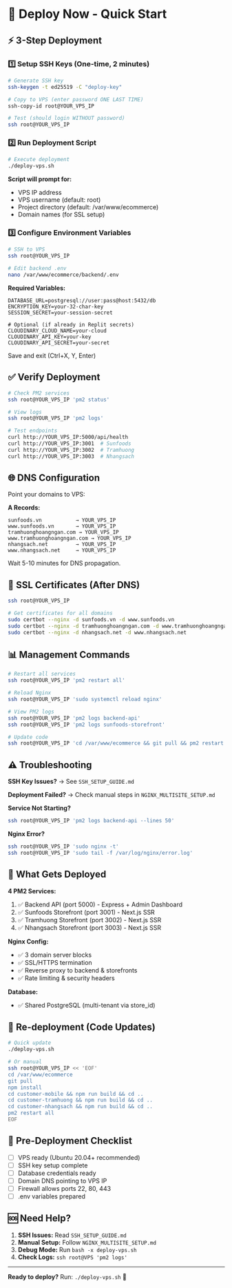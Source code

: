 # 🚀 Deploy Now - Quick Start

## ⚡ 3-Step Deployment

### 1️⃣ Setup SSH Keys (One-time, 2 minutes)
```bash
# Generate SSH key
ssh-keygen -t ed25519 -C "deploy-key"

# Copy to VPS (enter password ONE LAST TIME)
ssh-copy-id root@YOUR_VPS_IP

# Test (should login WITHOUT password)
ssh root@YOUR_VPS_IP
```

### 2️⃣ Run Deployment Script
```bash
# Execute deployment
./deploy-vps.sh
```

**Script will prompt for:**
- VPS IP address
- VPS username (default: root)
- Project directory (default: /var/www/ecommerce)
- Domain names (for SSL setup)

### 3️⃣ Configure Environment Variables
```bash
# SSH to VPS
ssh root@YOUR_VPS_IP

# Edit backend .env
nano /var/www/ecommerce/backend/.env
```

**Required Variables:**
```env
DATABASE_URL=postgresql://user:pass@host:5432/db
ENCRYPTION_KEY=your-32-char-key
SESSION_SECRET=your-session-secret

# Optional (if already in Replit secrets)
CLOUDINARY_CLOUD_NAME=your-cloud
CLOUDINARY_API_KEY=your-key
CLOUDINARY_API_SECRET=your-secret
```

Save and exit (Ctrl+X, Y, Enter)

## ✅ Verify Deployment

```bash
# Check PM2 services
ssh root@YOUR_VPS_IP 'pm2 status'

# View logs
ssh root@YOUR_VPS_IP 'pm2 logs'

# Test endpoints
curl http://YOUR_VPS_IP:5000/api/health
curl http://YOUR_VPS_IP:3001  # Sunfoods
curl http://YOUR_VPS_IP:3002  # Tramhuong
curl http://YOUR_VPS_IP:3003  # Nhangsach
```

## 🌐 DNS Configuration

Point your domains to VPS:

**A Records:**
```
sunfoods.vn           → YOUR_VPS_IP
www.sunfoods.vn       → YOUR_VPS_IP
tramhuonghoangngan.com → YOUR_VPS_IP
www.tramhuonghoangngan.com → YOUR_VPS_IP
nhangsach.net         → YOUR_VPS_IP
www.nhangsach.net     → YOUR_VPS_IP
```

Wait 5-10 minutes for DNS propagation.

## 🔐 SSL Certificates (After DNS)

```bash
ssh root@YOUR_VPS_IP

# Get certificates for all domains
sudo certbot --nginx -d sunfoods.vn -d www.sunfoods.vn
sudo certbot --nginx -d tramhuonghoangngan.com -d www.tramhuonghoangngan.com
sudo certbot --nginx -d nhangsach.net -d www.nhangsach.net
```

## 📊 Management Commands

```bash
# Restart all services
ssh root@YOUR_VPS_IP 'pm2 restart all'

# Reload Nginx
ssh root@YOUR_VPS_IP 'sudo systemctl reload nginx'

# View PM2 logs
ssh root@YOUR_VPS_IP 'pm2 logs backend-api'
ssh root@YOUR_VPS_IP 'pm2 logs sunfoods-storefront'

# Update code
ssh root@YOUR_VPS_IP 'cd /var/www/ecommerce && git pull && pm2 restart all'
```

## ⚠️ Troubleshooting

**SSH Key Issues?**
→ See `SSH_SETUP_GUIDE.md`

**Deployment Failed?**
→ Check manual steps in `NGINX_MULTISITE_SETUP.md`

**Service Not Starting?**
```bash
ssh root@YOUR_VPS_IP 'pm2 logs backend-api --lines 50'
```

**Nginx Error?**
```bash
ssh root@YOUR_VPS_IP 'sudo nginx -t'
ssh root@YOUR_VPS_IP 'sudo tail -f /var/log/nginx/error.log'
```

## 🎯 What Gets Deployed

**4 PM2 Services:**
1. ✅ Backend API (port 5000) - Express + Admin Dashboard
2. ✅ Sunfoods Storefront (port 3001) - Next.js SSR
3. ✅ Tramhuong Storefront (port 3002) - Next.js SSR  
4. ✅ Nhangsach Storefront (port 3003) - Next.js SSR

**Nginx Config:**
- ✅ 3 domain server blocks
- ✅ SSL/HTTPS termination
- ✅ Reverse proxy to backend & storefronts
- ✅ Rate limiting & security headers

**Database:**
- ✅ Shared PostgreSQL (multi-tenant via store_id)

## 🔄 Re-deployment (Code Updates)

```bash
# Quick update
./deploy-vps.sh

# Or manual
ssh root@YOUR_VPS_IP << 'EOF'
cd /var/www/ecommerce
git pull
npm install
cd customer-mobile && npm run build && cd ..
cd customer-tramhuong && npm run build && cd ..
cd customer-nhangsach && npm run build && cd ..
pm2 restart all
EOF
```

## 📝 Pre-Deployment Checklist

- [ ] VPS ready (Ubuntu 20.04+ recommended)
- [ ] SSH key setup complete
- [ ] Database credentials ready
- [ ] Domain DNS pointing to VPS IP
- [ ] Firewall allows ports 22, 80, 443
- [ ] .env variables prepared

## 🆘 Need Help?

1. **SSH Issues:** Read `SSH_SETUP_GUIDE.md`
2. **Manual Setup:** Follow `NGINX_MULTISITE_SETUP.md`
3. **Debug Mode:** Run `bash -x deploy-vps.sh`
4. **Check Logs:** `ssh root@VPS 'pm2 logs'`

---

**Ready to deploy?** Run: `./deploy-vps.sh` 🚀
